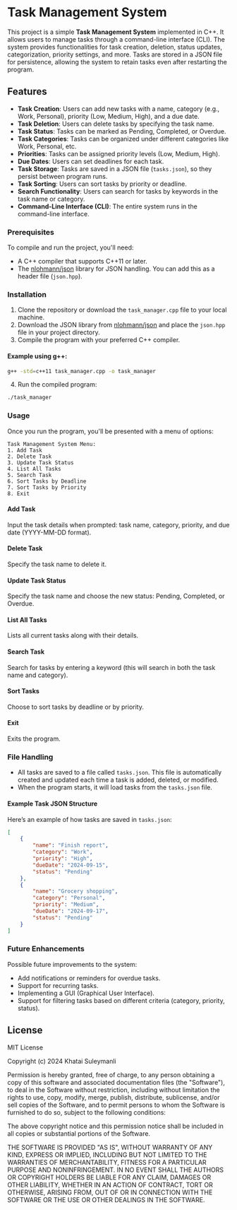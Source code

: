 
# Task Management System

This project is a simple **Task Management System** implemented in C++. It allows users to manage tasks through a command-line interface (CLI). The system provides functionalities for task creation, deletion, status updates, categorization, priority settings, and more. Tasks are stored in a JSON file for persistence, allowing the system to retain tasks even after restarting the program.

## Features

- **Task Creation**: Users can add new tasks with a name, category (e.g., Work, Personal), priority (Low, Medium, High), and a due date.
- **Task Deletion**: Users can delete tasks by specifying the task name.
- **Task Status**: Tasks can be marked as Pending, Completed, or Overdue.
- **Task Categories**: Tasks can be organized under different categories like Work, Personal, etc.
- **Priorities**: Tasks can be assigned priority levels (Low, Medium, High).
- **Due Dates**: Users can set deadlines for each task.
- **Task Storage**: Tasks are saved in a JSON file (`tasks.json`), so they persist between program runs.
- **Task Sorting**: Users can sort tasks by priority or deadline.
- **Search Functionality**: Users can search for tasks by keywords in the task name or category.
- **Command-Line Interface (CLI)**: The entire system runs in the command-line interface.

### Prerequisites

To compile and run the project, you'll need:

- A C++ compiler that supports C++11 or later.
- The [nlohmann/json](https://github.com/nlohmann/json) library for JSON handling. You can add this as a header file (`json.hpp`).

### Installation

1. Clone the repository or download the `task_manager.cpp` file to your local machine.
2. Download the JSON library from [nlohmann/json](https://github.com/nlohmann/json/releases) and place the `json.hpp` file in your project directory.
3. Compile the program with your preferred C++ compiler.

#### Example using g++:

```bash
g++ -std=c++11 task_manager.cpp -o task_manager
```

4. Run the compiled program:

```bash
./task_manager
```

### Usage

Once you run the program, you'll be presented with a menu of options:

```
Task Management System Menu:
1. Add Task
2. Delete Task
3. Update Task Status
4. List All Tasks
5. Search Task
6. Sort Tasks by Deadline
7. Sort Tasks by Priority
8. Exit
```

#### Add Task

Input the task details when prompted: task name, category, priority, and due date (YYYY-MM-DD format).

#### Delete Task

Specify the task name to delete it.

#### Update Task Status

Specify the task name and choose the new status: Pending, Completed, or Overdue.

#### List All Tasks

Lists all current tasks along with their details.

#### Search Task

Search for tasks by entering a keyword (this will search in both the task name and category).

#### Sort Tasks

Choose to sort tasks by deadline or by priority.

#### Exit

Exits the program.

### File Handling

- All tasks are saved to a file called `tasks.json`. This file is automatically created and updated each time a task is added, deleted, or modified.
- When the program starts, it will load tasks from the `tasks.json` file.

#### Example Task JSON Structure

Here’s an example of how tasks are saved in `tasks.json`:

```json
[
    {
        "name": "Finish report",
        "category": "Work",
        "priority": "High",
        "dueDate": "2024-09-15",
        "status": "Pending"
    },
    {
        "name": "Grocery shopping",
        "category": "Personal",
        "priority": "Medium",
        "dueDate": "2024-09-17",
        "status": "Pending"
    }
]
```

### Future Enhancements

Possible future improvements to the system:

- Add notifications or reminders for overdue tasks.
- Support for recurring tasks.
- Implementing a GUI (Graphical User Interface).
- Support for filtering tasks based on different criteria (category, priority, status).

## License

MIT License

Copyright (c) 2024 Khatai Suleymanli

Permission is hereby granted, free of charge, to any person obtaining a copy of this software and associated documentation files (the "Software"), to deal in the Software without restriction, including without limitation the rights to use, copy, modify, merge, publish, distribute, sublicense, and/or sell copies of the Software, and to permit persons to whom the Software is furnished to do so, subject to the following conditions:

The above copyright notice and this permission notice shall be included in all copies or substantial portions of the Software.

THE SOFTWARE IS PROVIDED "AS IS", WITHOUT WARRANTY OF ANY KIND, EXPRESS OR IMPLIED, INCLUDING BUT NOT LIMITED TO THE WARRANTIES OF MERCHANTABILITY, FITNESS FOR A PARTICULAR PURPOSE AND NONINFRINGEMENT. IN NO EVENT SHALL THE AUTHORS OR COPYRIGHT HOLDERS BE LIABLE FOR ANY CLAIM, DAMAGES OR OTHER LIABILITY, WHETHER IN AN ACTION OF CONTRACT, TORT OR OTHERWISE, ARISING FROM, OUT OF OR IN CONNECTION WITH THE SOFTWARE OR THE USE OR OTHER DEALINGS IN THE SOFTWARE.
